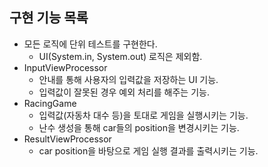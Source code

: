 ## 구현 기능 목록

* 모든 로직에 단위 테스트를 구현한다.
    * UI(System.in, System.out) 로직은 제외함.
* InputViewProcessor
    * 안내를 통해 사용자의 입력값을 저장하는 UI 기능.
    * 입력값이 잘못된 경우 예외 처리를 해주는 기능.
* RacingGame
    * 입력값(자동차 대수 등)을 토대로 게임을 실행시키는 기능.
    * 난수 생성을 통해 car들의 position을 변경시키는 기능.
* ResultViewProcessor
    * car position을 바탕으로 게임 실행 결과를 출력시키는 기능.
